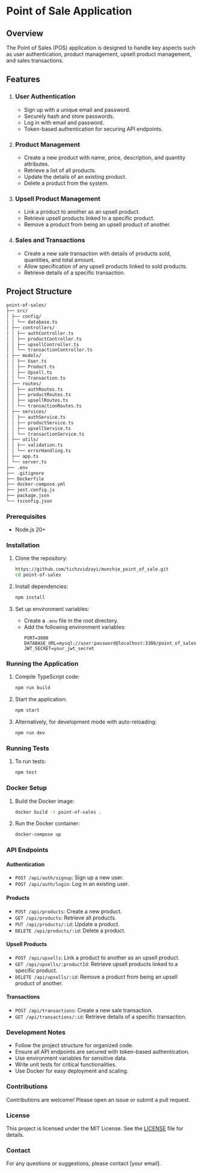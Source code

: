 # Point of Sale Application


## Overview
The Point of Sales (POS) application is designed to handle key aspects such as user authentication, product management, upsell product management, and sales transactions. 
## Features

1. ### User Authentication
    - Sign up with a unique email and password.
    - Securely hash and store passwords.
    - Log in with email and password.
    - Token-based authentication for securing API endpoints.

2. ### Product Management
    - Create a new product with name, price, description, and quantity attributes.
    - Retrieve a list of all products.
    - Update the details of an existing product.
    - Delete a product from the system.

3. ### Upsell Product Management
    - Link a product to another as an upsell product.
    - Retrieve upsell products linked to a specific product.
    - Remove a product from being an upsell product of another.

4. ### Sales and Transactions
    - Create a new sale transaction with details of products sold, quantities, and total amount.
    - Allow specification of any upsell products linked to sold products.
    - Retrieve details of a specific transaction.

## Project Structure
```bash
point-of-sales/
├── src/
│ ├── config/
│ │ └── database.ts
│ ├── controllers/
│ │ ├── authController.ts
│ │ ├── productController.ts
│ │ ├── upsellController.ts
│ │ └── transactionController.ts
│ ├── models/
│ │ ├── User.ts
│ │ ├── Product.ts
│ │ ├── Upsell.ts
│ │ └── Transaction.ts
│ ├── routes/
│ │ ├── authRoutes.ts
│ │ ├── productRoutes.ts
│ │ ├── upsellRoutes.ts
│ │ └── transactionRoutes.ts
│ ├── services/
│ │ ├── authService.ts
│ │ ├── productService.ts
│ │ ├── upsellService.ts
│ │ └── transactionService.ts
│ ├── utils/
│ │ ├── validation.ts
│ │ └── errorHandling.ts
│ ├── app.ts
│ └── server.ts
├── .env
├── .gitignore
├── Dockerfile
├── docker-compose.yml
├── jest.config.js
├── package.json
└── tsconfig.json

```
### Prerequisites

- Node.js 20+

### Installation

1. Clone the repository:
    ```sh
    https://github.com/tichzvidzayi/munchie_point_of_sale.git
    cd point-of-sales
    ```

2. Install dependencies:
    ```sh
    npm install
    ```

3. Set up environment variables:
    - Create a `.env` file in the root directory.
    - Add the following environment variables:
      ```
      PORT=3000
      DATABASE_URL=mysql://user:password@localhost:3306/point_of_sales
      JWT_SECRET=your_jwt_secret
      ```

### Running the Application

1. Compile TypeScript code:
    ```sh
    npm run build
    ```

2. Start the application:
    ```sh
    npm start
    ```

3. Alternatively, for development mode with auto-reloading:
    ```sh
    npm run dev
    ```

### Running Tests

1. To run tests:
    ```sh
    npm test
    ```

### Docker Setup

1. Build the Docker image:
    ```sh
    docker build -t point-of-sales .
    ```

2. Run the Docker container:
    ```sh
    docker-compose up
    ```

### API Endpoints

#### Authentication

- `POST /api/auth/signup`: Sign up a new user.
- `POST /api/auth/login`: Log in an existing user.

#### Products

- `POST /api/products`: Create a new product.
- `GET /api/products`: Retrieve all products.
- `PUT /api/products/:id`: Update a product.
- `DELETE /api/products/:id`: Delete a product.

#### Upsell Products

- `POST /api/upsells`: Link a product to another as an upsell product.
- `GET /api/upsells/:productId`: Retrieve upsell products linked to a specific product.
- `DELETE /api/upsells/:id`: Remove a product from being an upsell product of another.

#### Transactions

- `POST /api/transactions`: Create a new sale transaction.
- `GET /api/transactions/:id`: Retrieve details of a specific transaction.

### Development Notes

- Follow the project structure for organized code.
- Ensure all API endpoints are secured with token-based authentication.
- Use environment variables for sensitive data.
- Write unit tests for critical functionalities.
- Use Docker for easy deployment and scaling.

### Contributions

Contributions are welcome! Please open an issue or submit a pull request.

### License

This project is licensed under the MIT License. See the [LICENSE](LICENSE) file for details.

### Contact

For any questions or suggestions, please contact [your email].



